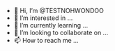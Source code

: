 - 👋 Hi, I’m @TESTNOHWONDOO
- 👀 I’m interested in ...
- 🌱 I’m currently learning ...
- 💞️ I’m looking to collaborate on ...
- 📫 How to reach me ...

<!---
TESTNOHWONDOO/TESTNOHWONDOO is a ✨ special ✨ repository because its `README.md` (this file) appears on your GitHub profile.
You can click the Preview link to take a look at your changes.
--->
